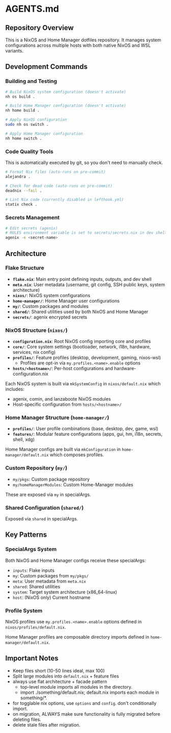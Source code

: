 # AGENTS.md

## Repository Overview

This is a NixOS and Home Manager dotfiles repository. It manages system configurations across multiple hosts with both native NixOS and WSL variants.

## Development Commands

### Building and Testing

```sh
# Build NixOS system configuration (doesn't activate)
nh os build .

# Build Home Manager configuration (doesn't activate)
nh home build .

# Apply NixOS configuration
sudo nh os switch .

# Apply Home Manager configuration
nh home switch .
```

### Code Quality Tools

This is automatically executed by git, so you don't need to manually check.

```sh
# Format Nix files (auto-runs on pre-commit)
alejandra .

# Check for dead code (auto-runs on pre-commit)
deadnix --fail .

# Lint Nix code (currently disabled in lefthook.yml)
statix check .
```

### Secrets Management

```sh
# Edit secrets (agenix)
# RULES environment variable is set to secrets/secrets.nix in dev shell
agenix -e <secret-name>
```

## Architecture

### Flake Structure

- **`flake.nix`**: Main entry point defining inputs, outputs, and dev shell
- **`meta.nix`**: User metadata (username, git config, SSH public keys, system architecture)
- **`nixos/`**: NixOS system configurations
- **`home-manager/`**: Home Manager user configurations
- **`my/`**: Custom packages and modules
- **`shared/`**: Shared utilities used by both NixOS and Home Manager
- **`secrets/`**: agenix encrypted secrets

### NixOS Structure (`nixos/`)

- **`configuration.nix`**: Root NixOS config importing core and profiles
- **`core/`**: Core system settings (bootloader, network, i18n, hardware, services, nix config)
- **`profiles/`**: Feature profiles (desktop, development, gaming, nixos-wsl)
  - Profiles are opt-in via `my.profiles.<name>.enable` options
- **`hosts/<hostname>/`**: Per-host configurations and hardware-configuration.nix

Each NixOS system is built via `mkSystemConfig` in `nixos/default.nix` which includes:
- agenix, comin, and lanzaboote NixOS modules
- Host-specific configuration from `hosts/<hostname>/`

### Home Manager Structure (`home-manager/`)

- **`profiles/`**: User profile combinations (base, desktop, dev, game, wsl)
- **`features/`**: Modular feature configurations (apps, gui, hm, i18n, secrets, shell, xdg)

Home Manager configs are built via `mkConfiguration` in `home-manager/default.nix` which composes profiles.

### Custom Repository (`my/`)

- `my/pkgs`: Custom package repository
- `my/homeManagerModules`: Custom Home-Manager modules

These are exposed via `my` in specialArgs.

### Shared Configuration (`shared/`)

Exposed via `shared` in specialArgs.

## Key Patterns

### SpecialArgs System

Both NixOS and Home Manager configs receive these specialArgs:
- `inputs`: Flake inputs
- `my`: Custom packages from `my/pkgs/`
- `meta`: User metadata from `meta.nix`
- `shared`: Shared utilities
- `system`: Target system architecture (x86_64-linux)
- `host`: (NixOS only) Current hostname

### Profile System

NixOS profiles use `my.profiles.<name>.enable` options defined in `nixos/profiles/default.nix`.

Home Manager profiles are composable directory imports defined in `home-manager/default.nix`.

## Important Notes

- Keep files short (10-50 lines ideal, max 100)
- Split large modules into `default.nix` + feature files
- always use flat architecture + facade pattern
  - top-level module imports all modules in the directory.
  - import ./something/default.nix; default.nix imports each module in something/*.
- for togglable nix options, use `options` and `config`. don't conditionally import.
- on migration, ALWAYS make sure functionality is fully migrated before deleting files.
- delete stale files after migration.
